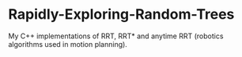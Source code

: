 # Rapidly-Exploring-Random-Trees
My C++ implementations of RRT, RRT* and anytime RRT (robotics algorithms used in motion planning). 
